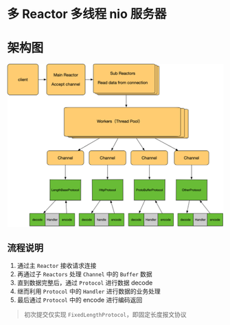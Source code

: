 多 Reactor 多线程 nio 服务器
=====

# 架构图
![Reactor](https://github.com/edwardleejan/images/blob/master/hybercube.png?raw=true)

## 流程说明
1. 通过主 `Reactor` 接收请求连接
2. 再通过子 `Reactors` 处理 `Channel` 中的 `Buffer` 数据
3. 直到数据完整后，通过 `Protocol` 进行数据 decode
4. 继而利用 `Protocol` 中的 `Handler` 进行数据的业务处理
5. 最后通过 `Protocol` 中的 encode 进行编码返回

> 初次提交仅实现 `FixedLengthProtocol`，即固定长度报文协议

